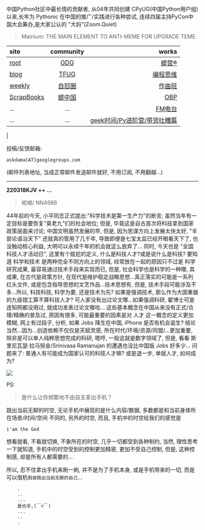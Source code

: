 中国Python社区中最长情的贡献者, 从04年共同创建 CPyUG(中国Python用户组)以来,长年为 Pythonic 在中国的推广/实践进行各种尝试, 连续四届主持PyCon中国大会筹办,是大家公认的 "大妈"(Zoom.Quiet)

> Mainium: THE MAIN ELEMENT TO ANTI-MEME FOR UPGRADE TEME.

| site | community | works |
| :-----| :----: | ----: |
| [root](http://zoomquiet.io/) | [GDG](https://blog.zhgdg.org/) | [蟒营®](https://doc.101.camp/) |
| [blog](https://blog.zoomquiet.io/pages/zoomquiet.html) | [TFUG](http://zh.tfug.world/) | [编程思维](https://py.101.camp/) |
| [weekly](http://weekly.pychina.org/) | [自怼圈](https://du.101.camp/) | [作曲班](https://mu.101.camp/) |
| [ScrapBooks](https://zoomquiet.io/collection.html) | [蟒中国](https://pychina.org/) | [OBP](https://zoomquiet.io/obp/index.html) |
| ... | ... | [FM电台](https://fm.101.camp/) |
| ... | ... | [geek时间/Py进阶营/带货吐糟篇](https://fm.101.camp/2020/geek2py-dama.html) 
 |


投稿/反馈邮箱:

    askdama[AT]googlegroups.com

(邮件列表地址, 
当成正常邮件发送邮件就好, 不用订阅, 不用翻越...)



---------------------------------------------------
**220318KJV ++ ...**


> 呢喃/ NN4686





44年前的今天, 小平同志正式提出:"科学技术是第一生产力"的断言; 虽然当年有一定目标是要恢复"臭老九"们的社会地位; 但是, 毕竟这是自古首次将科技拿到国家政策层面来讨论; 中国文明虽然发展的早, 但是, 因为思谋方向上发展太快太好, "半部论语治天下" 还就真的管用了几千年, 导致即便是七宝太监已经开眼看天下了, 也没触动核心利益, 大明可以永续千年的机会就这么放弃了...
同时, 今天也是 "全国科技人才活动日", 这里有个尴尬的定义, 什么是科技人才?或是说什么是科技? 要知道 科学和技术 是两种完全不同方向上的领域, 经常放在一起的原因只不过是 科学研究成果, 最容易通过技术手段来实现而已, 但是, 社会科学也是科学的一种哪, 其成果, 在古代是政策方针, 在现代是维护稳定战略思想...真正落实的可能是一系列红头文件, 或是包含指导思想的文艺作品...技术思想有, 但是, 技术手段可能涉及不多...所以, 科技科技, 科学为要, 还是技术为先? 如果是强调技术, 那么作为大国重器的九级钳工算不算科技人才? 可人家没有出过论文哪...如果强调科研, 翟博士可是连知网都没用过, 就成功发表过论文哪哈...
这些基本概念在中国从来没有正式/合理/精确的普及过, 原因有很多, 可能最重要的因素是对 人才 这一概念的定义更加模糊, 网上有过段子, 分析, 如果 Jobs 降生在中国, iPhone 是否有机会诞生? 结论当然...因为...创造依赖不仅仅是天赋灵感, 所在时代/环境/资源/同盟/...更加重要, 除非是可以单人纯粹思想完成的科研, 嗯哼, 一般这就是数字领域了, 但是, 看看 斯里尼瓦瑟·拉马努金/Srinivasa Ramanujan 的遭遇也没比中国版 Jobs 好多少...
问题来了: 普通人有可能成为国家认可的科技人才嘛? 或是退一步, 单就人才, 如何成为?​



![](https://ipic.zoomquiet.top/2022-03-17-zq42-today-card-2203.018.jpeg)





PS:
> 是什么让你频繁地不由自主拿出手机？

跳出当前无聊的时空,
无论手机中展现的是什么内容/数据,
多数都是和当前身体所在场景/时间/空间 不同的,
另外的时空,
而且, 手机中的时空给我们的感觉是

    i'am the God

想看就看, 不看就切换,
不象所在的时空, 几乎一切都受到各种制约,
当然,
理性思考一下就知道,
手机中的时空受到的控制更加精密, 更加不受自己控制,
但是, 这种控制感,
却是所有人都需要的...

所以, 
忍不住拿出手机来刷一刷,
并不是为了手机本身, 或是手机带来的一切,
而是可以借机`假装跳出当前无聊的自己`...



```
    .
    ..
    ...
    是也乎,(￣▽￣)
    ...
    ..
    .
```


